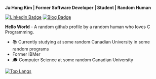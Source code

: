 **Ju Hong Kim | Former Software Developer | Student | Random Human**

<a href="www.linkedin.com/in/ju-hong-kim-zaku"> ![Linkedin Badge](https://img.shields.io/badge/LinkedIn-0077B5?style=for-the-badge&logo=linkedin&logoColor=white)</a> <a href = "zakuarbor.github.io/blog"> ![Blog Badge](https://img.shields.io/badge/RSS-FFA500?style=for-the-badge&logo=rss&logoColor=white)</a>

**Hello World** - A random github profile by a random human who loves C Programming.
* 📚 Currently studying at some random Canadian University in some random programs
* Former IBMer
* 🎓 Computer Science at some random Canadian University

[![Top Langs](https://github-readme-stats.vercel.app/api/top-langs/?username=zakuarbor&hide=scss,html,css,tex,tsql&langs_count=4&layout=compact)](https://github.com/zakuarbor)
